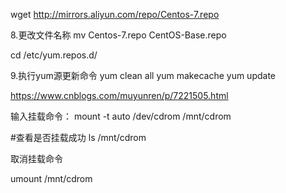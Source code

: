 wget http://mirrors.aliyun.com/repo/Centos-7.repo

8.更改文件名称
mv Centos-7.repo CentOS-Base.repo

cd /etc/yum.repos.d/

9.执行yum源更新命令 
yum clean all 
yum makecache 
yum update 


https://www.cnblogs.com/muyunren/p/7221505.html

输入挂载命令：
mount -t auto /dev/cdrom /mnt/cdrom

#查看是否挂载成功
ls /mnt/cdrom

取消挂载命令


  umount /mnt/cdrom